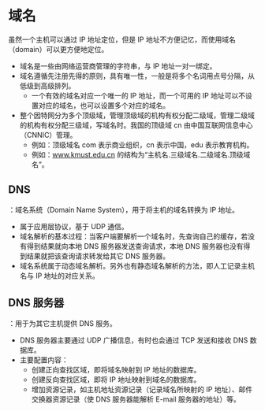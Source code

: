 # 域名

虽然一个主机可以通过 IP 地址定位，但是 IP 地址不方便记忆，而使用域名（domain）可以更方便地定位。
- 域名是一些由网络运营商管理的字符串，与 IP 地址一对一绑定。
- 域名遵循先注册先得的原则，具有唯一性，一般是将多个名词用点号分隔，从低级到高级排列。
  - 一个有效的域名对应一个唯一的 IP 地址，而一个可用的 IP 地址可以不设置对应的域名，也可以设置多个对应的域名。
- 整个因特网分为多个顶级域，管理顶级域的机构有权分配二级域，管理二级域的机构有权分配三级域，写域名时。我国的顶级域 cn 由中国互联网信息中心（CNNIC）管理。
  - 例如：顶级域名 com 表示商业组织，cn 表示中国，edu 表示教育机构。
  - 例如：www.kmust.edu.cn 的结构为“主机名.三级域名.二级域名.顶级域名”。

## DNS

：域名系统（Domain Name System），用于将主机的域名转换为 IP 地址。
- 属于应用层协议，基于 UDP 通信。
- 域名解析的基本过程：当客户端要解析一个域名时，先查询自己的缓存，若没有得到结果就向本地 DNS 服务器发送查询请求，本地 DNS 服务器也没有得到结果就把该查询请求转发给其它 DNS 服务器。
- 域名系统属于动态域名解析。另外也有静态域名解析的方法，即人工记录主机名与 IP 地址的对应关系。

## DNS 服务器

：用于为其它主机提供 DNS 服务。
- DNS 服务器主要通过 UDP 广播信息，有时也会通过 TCP 发送和接收 DNS 数据库。
- 主要配置内容：
  - 创建正向查找区域，即将域名映射到 IP 地址的数据库。
  - 创建反向查找区域，即将 IP 地址映射到域名的数据库。
  - 增加资源记录，如主机地址资源记录（记录域名所映射的 IP 地址）、邮件交换器资源记录（使 DNS 服务器能解析 E-mail 服务器的地址）等。
